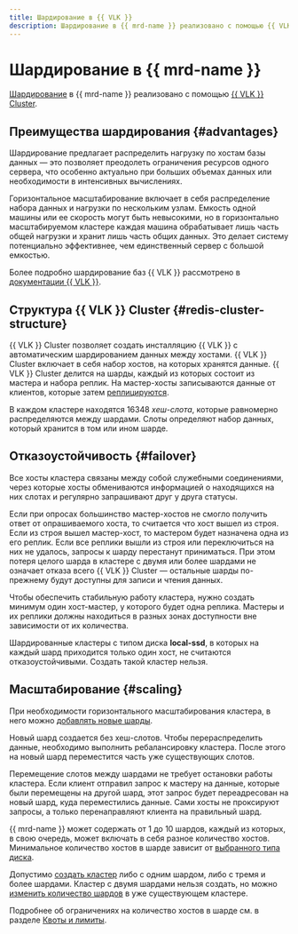 ```yaml
---
title: Шардирование в {{ VLK }}
description: Шардирование в {{ mrd-name }} реализовано с помощью {{ VLK }} Cluster. {{ VLK }} Cluster позволяет создать инсталляцию {{ VLK }} с автоматическим шардированием данных между хостами. Шардирование предлагает распределить нагрузку по хостам базы данных — это позволяет преодолеть ограничения ресурсов одного сервера, что особенно актуально при больших объемах данных или необходимости в интенсивных вычислениях.
---
```


# Шардирование в {{ mrd-name }}

[Шардирование](../../glossary/sharding.md) в {{ mrd-name }} реализовано с помощью [{{ VLK }} Cluster](https://valkey.io/topics/cluster-tutorial).

## Преимущества шардирования {#advantages}

Шардирование предлагает распределить нагрузку по хостам базы данных — это позволяет преодолеть ограничения ресурсов одного сервера, что особенно актуально при больших объемах данных или необходимости в интенсивных вычислениях.

Горизонтальное масштабирование включает в себя распределение набора данных и нагрузки по нескольким узлам. Емкость одной машины или ее скорость могут быть невысокими, но в горизонтально масштабируемом кластере каждая машина обрабатывает лишь часть общей нагрузки и хранит лишь часть общих данных. Это делает систему потенциально эффективнее, чем единственный сервер с большой емкостью.

Более подробно шардирование баз {{ VLK }} рассмотрено в [документации {{ VLK }}](https://valkey.io/topics/cluster-spec/).

## Структура {{ VLK }} Cluster {#redis-cluster-structure}

{{ VLK }} Cluster позволяет создать инсталляцию {{ VLK }} с автоматическим шардированием данных между хостами. {{ VLK }} Cluster включает в себя набор хостов, на которых хранятся данные. {{ VLK }} Cluster делится на шарды, каждый из которых состоит из мастера и набора реплик. На мастер-хосты записываются данные от клиентов, которые затем [реплицируются](replication.md).

В каждом кластере находятся 16348 *хеш-слота*, которые равномерно распределяются между шардами. Слоты определяют набор данных, который хранится в том или ином шарде.

## Отказоустойчивость {#failover}


Все хосты кластера связаны между собой служебными соединениями, через которые хосты обмениваются информацией о находящихся на них слотах и регулярно запрашивают друг у друга статусы.

Если при опросах большинство мастер-хостов не смогло получить ответ от опрашиваемого хоста, то считается что хост вышел из строя. Если из строя вышел мастер-хост, то мастером будет назначена одна из его реплик. Если все реплики вышли из строя или переключиться на них не удалось, запросы к шарду перестанут приниматься. При этом потеря целого шарда в кластере с двумя или более шардами не означает отказа всего {{ VLK }} Cluster — остальные шарды по-прежнему будут доступны для записи и чтения данных.

Чтобы обеспечить стабильную работу кластера, нужно создать минимум один хост-мастер, у которого будет одна реплика. Мастеры и их реплики должны находиться в разных зонах доступности вне зависимости от их количества.

Шардированные кластеры с типом диска **local-ssd**, в которых на каждый шард приходится только один хост, не считаются отказоустойчивыми. Создать такой кластер нельзя.

## Масштабирование {#scaling}

При необходимости горизонтального масштабирования кластера, в него можно [добавлять новые шарды](../operations/shards.md#add).

Новый шард создается без хеш-слотов. Чтобы перераспределить данные, необходимо выполнить ребалансировку кластера. После этого на новый шард переместится часть уже существующих слотов.

Перемещение слотов между шардами не требует остановки работы кластера. Если клиент отправил запрос к мастеру на данные, которые были перемещены на другой шард, этот запрос будет переадресован на новый шард, куда переместились данные. Сами хосты не проксируют запросы, а только перенаправляют клиента на правильный шард.

{{ mrd-name }} может содержать от 1 до 10 шардов, каждый из которых, в свою очередь, может включать в себя разное количество хостов. Минимальное количество хостов в шарде зависит от [выбранного типа диска](./storage.md#storage-type-selection).

Допустимо [создать кластер](../operations/cluster-create.md) либо с одним шардом, либо с тремя и более шардами. Кластер с двумя шардами нельзя создать, но можно [изменить количество шардов](../operations/shards.md) в уже существующем кластере.

Подробнее об ограничениях на количество хостов в шарде см. в разделе [Квоты и лимиты](./limits.md).
